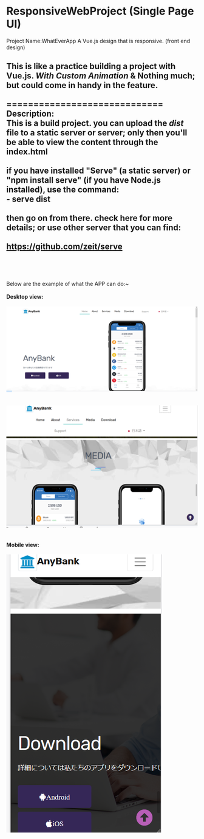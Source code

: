 # ResponsiveWebProject (Single Page UI)

Project Name:WhatEverApp
A Vue.js design that is responsive. (front end design)

This is like a practice building a project with Vue.js. ***With Custom Animation*** & Nothing much; but could come in handy in the feature.
<br/><br/>
=============================<br/>
<b>Description:</b><br/>
This is a build project. you can upload the *dist* file to a static server or server; only then you'll be able to view the content through the index.html
<br/><br/>
if you have installed "Serve" (a static server) or "npm install serve" (if you have Node.js installed), use the command:
<br/>- serve dist 
<br/><br/>
then go on from there. check here for more details; or use other server that you can find:<br/><br/>
https://github.com/zeit/serve
<br/><br/>
-------------------------------
<br/><br/>
Below are the example of what the APP can do:~<br/><br/>
<b>Desktop view:</b> </br><br/>
![alt text](https://github.com/KaitoXion/ResponsiveWhatEverBank_webDesign/blob/master/Capture.PNG)				
</br>
</br>
![alt text](https://github.com/KaitoXion/ResponsiveWhatEverBank_webDesign/blob/master/Capture2.PNG)		
<br><br>
<b>Mobile view:</b></br><br/>
![alt text](https://github.com/KaitoXion/ResponsiveWhatEverBank_webDesign/blob/master/Capture3.PNG)


